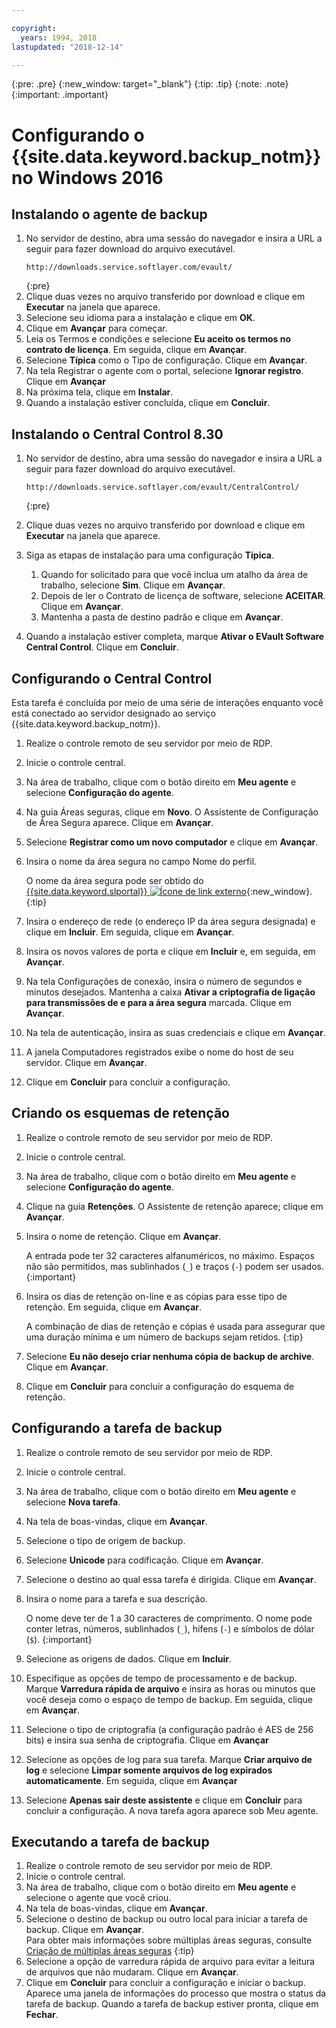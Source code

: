 ```yaml
---

copyright:
  years: 1994, 2018
lastupdated: "2018-12-14"

---
```

{:pre: .pre}
{:new_window: target="_blank"}
{:tip: .tip}
{:note: .note}
{:important: .important}

# Configurando o {{site.data.keyword.backup_notm}} no Windows 2016

## Instalando o agente de backup

1. No servidor de destino, abra uma sessão do navegador e insira a URL a seguir para fazer download do
arquivo executável.
   ```
   http://downloads.service.softlayer.com/evault/
   ```
   {:pre}
2. Clique duas vezes no arquivo transferido por download e clique em **Executar** na janela que aparece.
3. Selecione seu idioma para a instalação e clique em **OK**.
4. Clique em **Avançar** para começar.
5. Leia os Termos e condições e selecione **Eu aceito os termos no contrato de licença**. Em seguida, clique em **Avançar**.
6. Selecione **Típica** como o Tipo de configuração. Clique em **Avançar**.
7. Na tela Registrar o agente com o portal, selecione **Ignorar registro**. Clique em **Avançar**
8. Na próxima tela, clique em **Instalar**.
9. Quando a instalação estiver concluída, clique em **Concluir**.

## Instalando o Central Control 8.30

1. No servidor de destino, abra uma sessão do navegador e insira a URL a seguir para fazer download do
arquivo executável.

   ```
   http://downloads.service.softlayer.com/evault/CentralControl/
   ```
   {:pre}

2. Clique duas vezes no arquivo transferido por download e clique em **Executar** na janela que aparece.
3. Siga as etapas de instalação para uma configuração **Típica**.
   1. Quando for solicitado para que você inclua um atalho da área de trabalho, selecione **Sim**. Clique em **Avançar**.
   2. Depois de ler o Contrato de licença de software, selecione **ACEITAR**. Clique em **Avançar**.
   3. Mantenha a pasta de destino padrão e clique em **Avançar**.
4. Quando a instalação estiver completa, marque **Ativar o EVault Software Central Control**. Clique em **Concluir**.


## Configurando o Central Control

Esta tarefa é concluída por meio de uma série de interações enquanto você está conectado ao servidor designado ao serviço {{site.data.keyword.backup_notm}}.

1. Realize o controle remoto de seu servidor por meio de RDP.
2. Inicie o controle central.
3. Na área de trabalho, clique com o botão direito em **Meu agente** e selecione **Configuração do agente**.
4. Na guia Áreas seguras, clique em **Novo**. O Assistente de Configuração de Área Segura aparece. Clique em **Avançar**.
5. Selecione **Registrar como um novo computador** e clique em
**Avançar**.
6. Insira o nome da área segura no campo Nome do perfil.

   O nome da área segura pode ser obtido do [{{site.data.keyword.slportal}} ![Ícone de link externo](../../icons/launch-glyph.svg "Ícone de link externo")](https://control.softlayer.com/){:new_window}.
   {:tip}
6. Insira o endereço de rede (o endereço IP da área segura designada) e clique em **Incluir**. Em seguida, clique em **Avançar**.
7. Insira os novos valores de porta e clique em **Incluir** e, em seguida, em **Avançar**.
8. Na tela Configurações de conexão, insira o número de segundos e minutos desejados. Mantenha a caixa **Ativar a criptografia de ligação para transmissões de e para a área segura** marcada. Clique em **Avançar**.
9. Na tela de autenticação, insira as suas credenciais e clique em **Avançar**.
10. A janela Computadores registrados exibe o nome do host de seu servidor. Clique em **Avançar**.
11.	Clique em **Concluir** para concluir a configuração.


## Criando os esquemas de retenção

1. Realize o controle remoto de seu servidor por meio de RDP.
2. Inicie o controle central.
3. Na área de trabalho, clique com o botão direito em **Meu agente** e selecione **Configuração do agente**.
4. Clique na guia **Retenções**. O Assistente de retenção aparece; clique em **Avançar**.
5. Insira o nome de retenção. Clique em **Avançar**.<br/>

   A entrada pode ter 32 caracteres alfanuméricos, no máximo. Espaços não são permitidos, mas sublinhados (`_`) e traços (`-`) podem ser usados.
   {:important}
6. Insira os dias de retenção on-line e as cópias para esse tipo de retenção. Em seguida, clique em **Avançar**.<br/>

   A combinação de dias de retenção e cópias é usada para assegurar que uma duração mínima e um número de
backups sejam retidos.
   {:tip}
7. Selecione **Eu não desejo criar nenhuma cópia de backup de archive**. Clique em **Avançar**.
8. Clique em **Concluir** para concluir a configuração do esquema de retenção.


## Configurando a tarefa de backup

1. Realize o controle remoto de seu servidor por meio de RDP.
2. Inicie o controle central.
3. Na área de trabalho, clique com o botão direito em **Meu agente** e selecione **Nova tarefa**.
4. Na tela de boas-vindas, clique em **Avançar**.
5. Selecione o tipo de origem de backup.
6. Selecione **Unicode** para codificação. Clique em **Avançar**.
7. Selecione o destino ao qual essa tarefa é dirigida. Clique em **Avançar**.
8. Insira o nome para a tarefa e sua descrição.<br/>

   O nome deve ter de 1 a 30 caracteres de comprimento. O nome pode conter letras, números, sublinhados (`_`), hifens (`-`) e símbolos de dólar (`$`).
   {:important}
9. Selecione as origens de dados. Clique em **Incluir**.
10. Especifique as opções de tempo de processamento e de backup. Marque **Varredura rápida de arquivo** e insira as horas ou minutos que você deseja como o espaço de tempo de backup. Em seguida, clique em **Avançar**.
11. Selecione o tipo de criptografia (a configuração padrão é AES de 256 bits) e insira sua senha de criptografia. Clique em **Avançar**
12. Selecione as opções de log para sua tarefa. Marque **Criar arquivo de log** e selecione **Limpar somente arquivos de log expirados automaticamente**. Em seguida, clique em **Avançar**
13. Selecione **Apenas sair deste assistente** e clique em **Concluir** para concluir a configuração. A nova tarefa agora aparece sob Meu agente.


## Executando a tarefa de backup

1. Realize o controle remoto de seu servidor por meio de RDP.
2. Inicie o controle central.
3. Na área de trabalho, clique com o botão direito em **Meu agente** e selecione o agente que você criou.
4. Na tela de boas-vindas, clique em **Avançar**.
5. Selecione o destino de backup ou outro local para iniciar a tarefa de backup. Clique em **Avançar**.<br/>
   Para obter mais informações sobre múltiplas áreas seguras, consulte
[Criação de múltiplas áreas seguras](multivaulting.html)
   {:tip}
6. Selecione a opção de varredura rápida de arquivo para evitar a leitura de arquivos que não mudaram. Clique em **Avançar**.
7. Clique em **Concluir** para concluir a configuração e iniciar o backup. Aparece uma janela de informações do processo que mostra o status da tarefa de backup. Quando a tarefa de backup estiver pronta, clique em **Fechar**.
